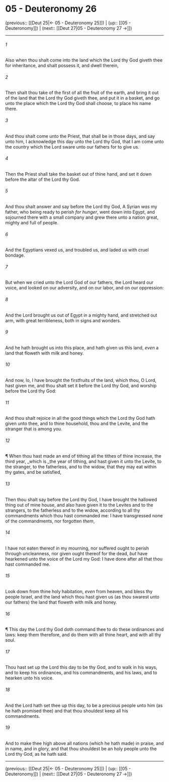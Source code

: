 # 05 - Deuteronomy 26

(previous:: [[Deut 25|← 05 - Deuteronomy 25]]) | (up:: [[05 - Deuteronomy]]) | (next:: [[Deut 27|05 - Deuteronomy 27 →]])

***


###### 1 
Also when thou shalt come into the land which the Lord thy God giveth thee for inheritance, and shalt possess it, and dwell therein, 

###### 2 
Then shalt thou take of the first of all the fruit of the earth, and bring it out of the land that the Lord thy God giveth thee, and put it in a basket, and go unto the place which the Lord thy God shall choose, to place his name there. 

###### 3 
And thou shalt come unto the Priest, that shall be in those days, and say unto him, I acknowledge this day unto the Lord thy God, that I am come unto the country which the Lord sware unto our fathers for to give us. 

###### 4 
Then the Priest shall take the basket out of thine hand, and set it down before the altar of the Lord thy God. 

###### 5 
And thou shalt answer and say before the Lord thy God, A Syrian _was_ my father, who being ready to perish _for hunger_, went down into Egypt, and sojourned there with a small company and grew there unto a nation great, mighty and full of people. 

###### 6 
And the Egyptians vexed us, and troubled us, and laded us with cruel bondage. 

###### 7 
But when we cried unto the Lord God of our fathers, the Lord heard our voice, and looked on our adversity, and on our labor, and on our oppression: 

###### 8 
And the Lord brought us out of Egypt in a mighty hand, and stretched out arm, with great terribleness, both in signs and wonders. 

###### 9 
And he hath brought us into this place, and hath given us this land, _even_ a land that floweth with milk and honey. 

###### 10 
And now, lo, I have brought the firstfruits of the land, which thou, O Lord, hast given me, and thou shalt set it before the Lord thy God, and worship before the Lord thy God: 

###### 11 
And thou shalt rejoice in all the good things which the Lord thy God hath given unto thee, and to thine household, thou and the Levite, and the stranger that is among you. 

###### 12 
¶ When thou hast made an end of tithing all the tithes of thine increase, the third year, _which is _the year of tithing, and hast given it unto the Levite, to the stranger, to the fatherless, and to the widow, that they may eat within thy gates, and be satisfied, 

###### 13 
Then thou shalt say before the Lord thy God, I have brought the hallowed thing out of mine house, and also have given it to the Levites and to the strangers, to the fatherless and to the widow, according to all thy commandments which thou hast commanded me: I have transgressed none of the commandments, nor forgotten _them_, 

###### 14 
I have not eaten thereof in my mourning, nor suffered ought to perish through uncleanness, nor given ought thereof for the dead, _but_ have hearkened unto the voice of the Lord my God: I have done after all that thou hast commanded me. 

###### 15 
Look down from thine holy habitation, _even_ from heaven, and bless thy people Israel, and the land which thou hast given us (as thou swarest unto our fathers) the land that floweth with milk and honey. 

###### 16 
¶ This day the Lord thy God doth command thee to do these ordinances and laws: keep them therefore, and do them with all thine heart, and with all thy soul. 

###### 17 
Thou hast set up the Lord this day to be thy God, and to walk in his ways, and to keep his ordinances, and his commandments, and his laws, and to hearken unto his voice. 

###### 18 
And the Lord hath set thee up this day, to be a precious people unto him (as he hath promised thee) and that thou shouldest keep all his commandments. 

###### 19 
And to make thee high above all nations (which he hath made) in praise, and in name, and in glory, and that thou shouldest be an holy people unto the Lord thy God, as he hath said.

***

(previous:: [[Deut 25|← 05 - Deuteronomy 25]]) | (up:: [[05 - Deuteronomy]]) | (next:: [[Deut 27|05 - Deuteronomy 27 →]])
